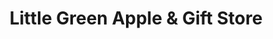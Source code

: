 ---
title: "Little Green Apple & Gift Store"
url: /champaign/little-green-apple-and-gift-store/
shop: gift
---